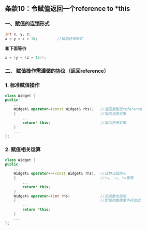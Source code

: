 ## 条款10：令赋值返回一个reference to *this

### 一、赋值的连锁形式

```C++
int x, y, z;
x = y = z = 15;			//赋值连锁形式
```

**和下面等价**

```C++
x = (y = (z = 15));
```



### 二、 赋值操作需遵循的协议（返回reference）

### 1. 标准赋值操作

```C++
class Widget {
public:
    ...
	Widget& operator=(const Widget& rhs);	//返回类型是reference
    {										//指向当前对象
        ...
        return* this;						//返回左侧对象
    }
    ...
};
```



### 2. 赋值相关运算

```C++
class Widget {
public:
    ...
	Widget& operator+=(const Widget& rhs);	//该协议适用于
    {										//+=, -=, *=等等
        ...
        return* this;
    }
    Widget& operator=(int rhs)				//此函数也适用
    {										//即使参数类型不符协定
        ...
        return *this;
    }
    ...
};
```

